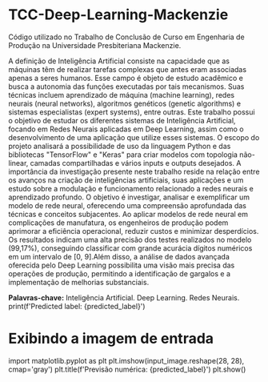 # TCC-Deep-Learning-Mackenzie
Código utilizado no Trabalho de Conclusão de Curso em Engenharia de Produção na Universidade Presbiteriana Mackenzie. 

A definição de Inteligência Artificial consiste na capacidade que as máquinas têm de realizar tarefas complexas que antes eram associadas apenas a seres humanos. Esse campo é objeto de estudo acadêmico e busca a autonomia das funções executadas por tais mecanismos. Suas técnicas incluem aprendizado de máquina (machine learning), redes neurais (neural networks), algoritmos genéticos (genetic algorithms) e sistemas especialistas (expert systems), entre outras. Este trabalho possui o objetivo de estudar os diferentes sistemas de Inteligência Artificial, focando em Redes Neurais aplicadas em Deep Learning, assim como o desenvolvimento de uma aplicação que utilize esses sistemas. O escopo do projeto analisará a possibilidade de uso da linguagem Python e das bibliotecas "TensorFlow" e "Keras" para criar  modelos com topologia não-linear, camadas compartilhadas e vários inputs e outputs desejados. A importância da investigação presente neste trabalho reside na relação entre os avanços na criação de inteligências artificiais, suas aplicações e um estudo sobre a modulação e funcionamento relacionado a redes neurais e aprendizado profundo. O objetivo é investigar, analisar e exemplificar um modelo de rede neural, oferecendo uma compreensão aprofundada das técnicas e conceitos subjacentes. Ao aplicar modelos de rede neural em complicações de manufatura, os engenheiros de produção podem aprimorar a eficiência operacional, reduzir custos e minimizar desperdícios. Os resultados indicam uma alta precisão dos testes realizados no modelo (99,17%), conseguindo classificar com grande acurácia dígitos numéricos em um intervalo de [0, 9].Além disso, a análise de dados avançada oferecida pelo Deep Learning possibilita uma visão mais precisa das operações de produção, permitindo a identificação de gargalos e a implementação de melhorias substanciais.

**Palavras-chave:** Inteligência Artificial. Deep Learning. Redes Neurais.
print(f'Predicted label: {predicted_label}')

# Exibindo a imagem de entrada
import matplotlib.pyplot as plt
plt.imshow(input_image.reshape(28, 28), cmap='gray')
plt.title(f'Previsão numérica: {predicted_label}')
plt.show()

